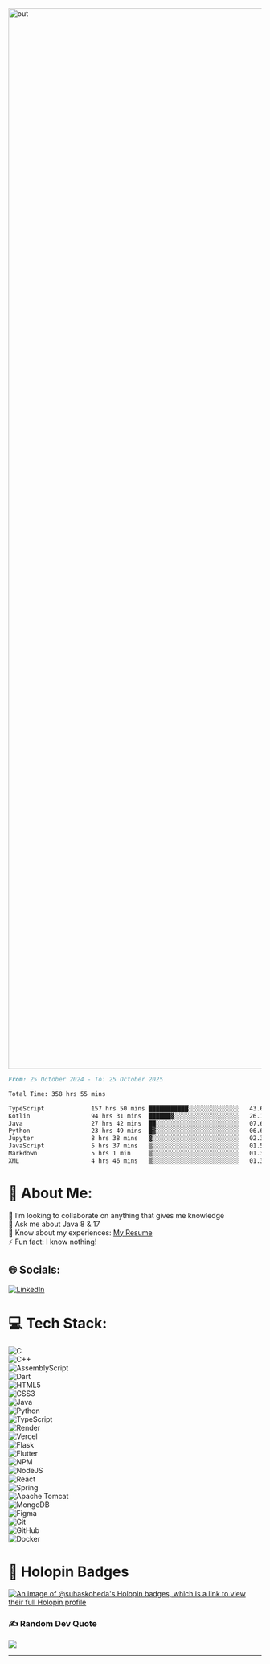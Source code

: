 <img width="2109" alt="out" src="https://github.com/user-attachments/assets/ed5c30aa-e784-4164-90ea-ca4c47d189ed" />

<!--START_SECTION:waka-->

```markdown
From: 25 October 2024 - To: 25 October 2025

Total Time: 358 hrs 55 mins

TypeScript             157 hrs 50 mins ███████████░░░░░░░░░░░░░░   43.69 %
Kotlin                 94 hrs 31 mins  ██████▓░░░░░░░░░░░░░░░░░░   26.16 %
Java                   27 hrs 42 mins  ██░░░░░░░░░░░░░░░░░░░░░░░   07.67 %
Python                 23 hrs 49 mins  █▓░░░░░░░░░░░░░░░░░░░░░░░   06.60 %
Jupyter                8 hrs 38 mins   ▓░░░░░░░░░░░░░░░░░░░░░░░░   02.39 %
JavaScript             5 hrs 37 mins   ▒░░░░░░░░░░░░░░░░░░░░░░░░   01.56 %
Markdown               5 hrs 1 min     ▒░░░░░░░░░░░░░░░░░░░░░░░░   01.39 %
XML                    4 hrs 46 mins   ▒░░░░░░░░░░░░░░░░░░░░░░░░   01.32 %
```

<!--END_SECTION:waka-->

# 💫 About Me:
👯 I’m looking to collaborate on anything that gives me knowledge  
💬 Ask me about Java 8 & 17  
📄 Know about my experiences: [My Resume](https://unknkwnhaasresume.tiiny.site/)  
⚡ Fun fact: I know nothing!

## 🌐 Socials:
[![LinkedIn](https://img.shields.io/badge/LinkedIn-%230077B5.svg?logo=linkedin&logoColor=white)](https://www.linkedin.com/in/ssk450/) 

# 💻 Tech Stack:
![C](https://img.shields.io/badge/C-%2300599C.svg?style=plastic&logo=c&logoColor=white)  
![C++](https://img.shields.io/badge/C++-%2300599C.svg?style=plastic&logo=c%2B%2B&logoColor=white)  
![AssemblyScript](https://img.shields.io/badge/AssemblyScript-%23000000.svg?style=plastic&logo=assemblyscript&logoColor=white)  
![Dart](https://img.shields.io/badge/Dart-%230175C2.svg?style=plastic&logo=dart&logoColor=white)  
![HTML5](https://img.shields.io/badge/HTML5-%23E34F26.svg?style=plastic&logo=html5&logoColor=white)  
![CSS3](https://img.shields.io/badge/CSS3-%231572B6.svg?style=plastic&logo=css3&logoColor=white)  
![Java](https://img.shields.io/badge/Java-%23ED8B00.svg?style=plastic&logo=openjdk&logoColor=white)  
![Python](https://img.shields.io/badge/Python-3670A0?style=plastic&logo=python&logoColor=ffdd54)  
![TypeScript](https://img.shields.io/badge/TypeScript-%23007ACC.svg?style=plastic&logo=typescript&logoColor=white)  
![Render](https://img.shields.io/badge/Render-%2346E3B7.svg?style=plastic&logo=render&logoColor=white)  
![Vercel](https://img.shields.io/badge/Vercel-%23000000.svg?style=plastic&logo=vercel&logoColor=white)  
![Flask](https://img.shields.io/badge/Flask-%23000.svg?style=plastic&logo=flask&logoColor=white)  
![Flutter](https://img.shields.io/badge/Flutter-%2302569B.svg?style=plastic&logo=flutter&logoColor=white)  
![NPM](https://img.shields.io/badge/NPM-%23CB3837.svg?style=plastic&logo=npm&logoColor=white)  
![NodeJS](https://img.shields.io/badge/Node.js-6DA55F?style=plastic&logo=node.js&logoColor=white)  
![React](https://img.shields.io/badge/React-%2320232a.svg?style=plastic&logo=react&logoColor=%2361DAFB)  
![Spring](https://img.shields.io/badge/Spring-%236DB33F.svg?style=plastic&logo=spring&logoColor=white)  
![Apache Tomcat](https://img.shields.io/badge/Apache%20Tomcat-%23F8DC75.svg?style=plastic&logo=apache-tomcat&logoColor=black)  
![MongoDB](https://img.shields.io/badge/MongoDB-%234ea94b.svg?style=plastic&logo=mongodb&logoColor=white)  
![Figma](https://img.shields.io/badge/Figma-%23F24E1E.svg?style=plastic&logo=figma&logoColor=white)  
![Git](https://img.shields.io/badge/Git-%23F05033.svg?style=plastic&logo=git&logoColor=white)  
![GitHub](https://img.shields.io/badge/GitHub-%23121011.svg?style=plastic&logo=github&logoColor=white)  
![Docker](https://img.shields.io/badge/Docker-%230db7ed.svg?style=plastic&logo=docker&logoColor=white)

# 🏅 Holopin Badges
[![An image of @suhaskoheda's Holopin badges, which is a link to view their full Holopin profile](https://holopin.me/suhaskoheda)](https://holopin.io/@suhaskoheda)

### ✍️ Random Dev Quote
![](https://quotes-github-readme.vercel.app/api?type=horizontal&theme=radical)

---
<!-- Proudly created with GPRM ( https://gprm.itsvg.in ) -->
```
